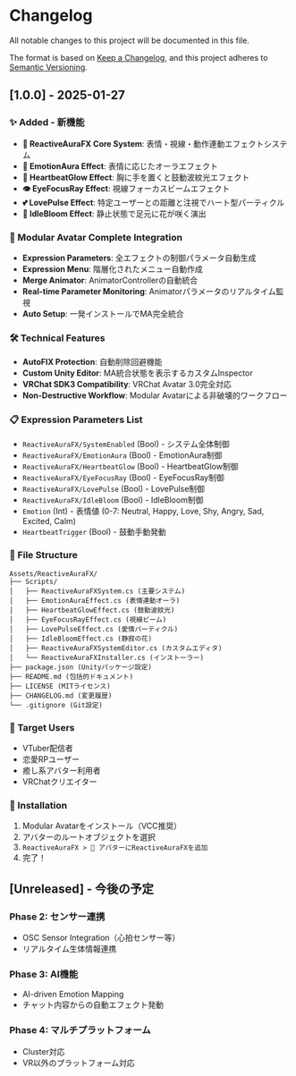 # Changelog

All notable changes to this project will be documented in this file.

The format is based on [Keep a Changelog](https://keepachangelog.com/en/1.0.0/),
and this project adheres to [Semantic Versioning](https://semver.org/spec/v2.0.0.html).

## [1.0.0] - 2025-01-27

### ✨ Added - 新機能
- **🌟 ReactiveAuraFX Core System**: 表情・視線・動作連動エフェクトシステム
- **💫 EmotionAura Effect**: 表情に応じたオーラエフェクト
- **💓 HeartbeatGlow Effect**: 胸に手を置くと鼓動波紋光エフェクト
- **👁️ EyeFocusRay Effect**: 視線フォーカスビームエフェクト
- **💕 LovePulse Effect**: 特定ユーザーとの距離と注視でハート型パーティクル
- **🌸 IdleBloom Effect**: 静止状態で足元に花が咲く演出

### 🔗 Modular Avatar Complete Integration
- **Expression Parameters**: 全エフェクトの制御パラメータ自動生成
- **Expression Menu**: 階層化されたメニュー自動作成
- **Merge Animator**: AnimatorControllerの自動統合
- **Real-time Parameter Monitoring**: Animatorパラメータのリアルタイム監視
- **Auto Setup**: 一発インストールでMA完全統合

### 🛠️ Technical Features
- **AutoFIX Protection**: 自動削除回避機能
- **Custom Unity Editor**: MA統合状態を表示するカスタムInspector
- **VRChat SDK3 Compatibility**: VRChat Avatar 3.0完全対応
- **Non-Destructive Workflow**: Modular Avatarによる非破壊的ワークフロー

### 📋 Expression Parameters List
- `ReactiveAuraFX/SystemEnabled` (Bool) - システム全体制御
- `ReactiveAuraFX/EmotionAura` (Bool) - EmotionAura制御
- `ReactiveAuraFX/HeartbeatGlow` (Bool) - HeartbeatGlow制御
- `ReactiveAuraFX/EyeFocusRay` (Bool) - EyeFocusRay制御
- `ReactiveAuraFX/LovePulse` (Bool) - LovePulse制御
- `ReactiveAuraFX/IdleBloom` (Bool) - IdleBloom制御
- `Emotion` (Int) - 表情値 (0-7: Neutral, Happy, Love, Shy, Angry, Sad, Excited, Calm)
- `HeartbeatTrigger` (Bool) - 鼓動手動発動

### 📁 File Structure
```
Assets/ReactiveAuraFX/
├── Scripts/
│   ├── ReactiveAuraFXSystem.cs (主要システム)
│   ├── EmotionAuraEffect.cs (表情連動オーラ)
│   ├── HeartbeatGlowEffect.cs (鼓動波紋光)
│   ├── EyeFocusRayEffect.cs (視線ビーム)
│   ├── LovePulseEffect.cs (愛情パーティクル)
│   ├── IdleBloomEffect.cs (静寂の花)
│   ├── ReactiveAuraFXSystemEditor.cs (カスタムエディタ)
│   └── ReactiveAuraFXInstaller.cs (インストーラー)
├── package.json (Unityパッケージ設定)
├── README.md (包括的ドキュメント)
├── LICENSE (MITライセンス)
├── CHANGELOG.md (変更履歴)
└── .gitignore (Git設定)
```

### 🎯 Target Users
- VTuber配信者
- 恋愛RPユーザー  
- 癒し系アバター利用者
- VRChatクリエイター

### 🚀 Installation
1. Modular Avatarをインストール（VCC推奨）
2. アバターのルートオブジェクトを選択
3. `ReactiveAuraFX > 🌟 アバターにReactiveAuraFXを追加`
4. 完了！

## [Unreleased] - 今後の予定

### Phase 2: センサー連携
- OSC Sensor Integration（心拍センサー等）
- リアルタイム生体情報連携

### Phase 3: AI機能
- AI-driven Emotion Mapping
- チャット内容からの自動エフェクト発動

### Phase 4: マルチプラットフォーム
- Cluster対応
- VR以外のプラットフォーム対応 